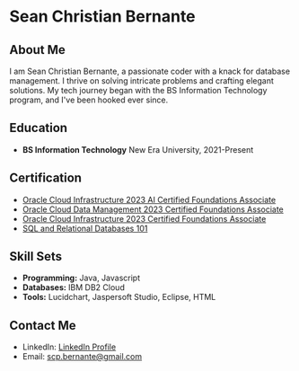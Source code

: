 # Sean Christian Bernante

## About Me
I am Sean Christian Bernante, a passionate coder with a knack for database management. I thrive on solving intricate problems and crafting elegant solutions. My tech journey began with the BS Information Technology program, and I've been hooked ever since.

## Education
- **BS Information Technology**
  New Era University, 2021-Present

## Certification
- [Oracle Cloud Infrastructure 2023 AI Certified Foundations Associate](https://catalog-education.oracle.com/pls/certview/sharebadge?id=01093C28AF5808F1C29B1BA36A12EF3779BFD5255C228C80ABB88CCCF24ED1CA)
- [Oracle Cloud Data Management 2023 Certified Foundations Associate](https://catalog-education.oracle.com/pls/certview/sharebadge?id=EE386E1A1CDE11272A8C1C4D445E03CD977743FC23378B31559A77E4F1DFB932)
- [Oracle Cloud Infrastructure 2023 Certified Foundations Associate](https://catalog-education.oracle.com/pls/certview/sharebadge?id=4B15F5133A9C7729A2A701DBC246184C1AF8AC6B2537F6CE3AC5843C609BB33B)
- [SQL and Relational Databases 101](https://courses.cognitiveclass.ai/certificates/64cc30a904094a6db79953641d496bfc)

## Skill Sets
- **Programming:** Java, Javascript
- **Databases:** IBM DB2 Cloud
- **Tools:** Lucidchart, Jaspersoft Studio, Eclipse, HTML

## Contact Me
- LinkedIn: [LinkedIn Profile](https://www.linkedin.com/in/sean-christian-bernante-1126b32a4/)
- Email: scp.bernante@gmail.com
